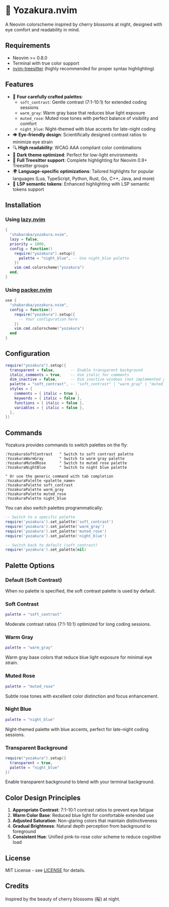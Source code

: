 # 🌸 Yozakura.nvim

A Neovim colorscheme inspired by cherry blossoms at night, designed with eye comfort and readability in mind.

## Requirements

- Neovim >= 0.8.0
- Terminal with true color support
- [nvim-treesitter](https://github.com/nvim-treesitter/nvim-treesitter) (highly recommended for proper syntax highlighting)

## Features

- 🎨 **Four carefully crafted palettes**:
  - `soft_contrast`: Gentle contrast (7:1-10:1) for extended coding sessions
  - `warm_gray`: Warm gray base that reduces blue light exposure
  - `muted_rose`: Muted rose tones with perfect balance of visibility and comfort
  - `night_blue`: Night-themed with blue accents for late-night coding
- 👁️ **Eye-friendly design**: Scientifically designed contrast ratios to minimize eye strain
- 🔍 **High readability**: WCAG AAA compliant color combinations
- 🌙 **Dark theme optimized**: Perfect for low-light environments
- 🎯 **Full Treesitter support**: Complete highlighting for Neovim 0.9+ Treesitter groups
- 🌍 **Language-specific optimizations**: Tailored highlights for popular languages (Lua, TypeScript, Python, Rust, Go, C++, Java, and more)
- 🔧 **LSP semantic tokens**: Enhanced highlighting with LSP semantic tokens support

## Installation

### Using [lazy.nvim](https://github.com/folke/lazy.nvim)

```lua
{
  "shabaraba/yozakura.nvim",
  lazy = false,
  priority = 1000,
  config = function()
    require("yozakura").setup({
      palette = "night_blue", -- Use night_blue palette
    })
    vim.cmd.colorscheme("yozakura")
  end,
}
```

### Using [packer.nvim](https://github.com/wbthomason/packer.nvim)

```lua
use {
  "shabaraba/yozakura.nvim",
  config = function()
    require("yozakura").setup({
      -- Your configuration here
    })
    vim.cmd.colorscheme("yozakura")
  end
}
```

## Configuration

```lua
require("yozakura").setup({
  transparent = false,       -- Enable transparent background
  italic_comments = true,    -- Use italic for comments
  dim_inactive = false,      -- Dim inactive windows (not implemented yet)
  palette = "soft_contrast", -- "soft_contrast" | "warm_gray" | "muted_rose" | "night_blue"
  styles = {
    comments = { italic = true },
    keywords = { italic = false },
    functions = { italic = false },
    variables = { italic = false },
  },
})
```

## Commands

Yozakura provides commands to switch palettes on the fly:

```vim
:YozakuraSoftContrast   " Switch to soft contrast palette
:YozakuraWarmGray       " Switch to warm gray palette
:YozakuraMutedRose      " Switch to muted rose palette
:YozakuraNightBlue      " Switch to night blue palette

" Or use the generic command with tab completion
:YozakuraPalette <palette_name>
:YozakuraPalette soft_contrast
:YozakuraPalette warm_gray
:YozakuraPalette muted_rose
:YozakuraPalette night_blue
```

You can also switch palettes programmatically:

```lua
-- Switch to a specific palette
require('yozakura').set_palette('soft_contrast')
require('yozakura').set_palette('warm_gray')
require('yozakura').set_palette('muted_rose')
require('yozakura').set_palette('night_blue')

-- Switch back to default (soft_contrast)
require('yozakura').set_palette(nil)
```

## Palette Options

### Default (Soft Contrast)
When no palette is specified, the soft contrast palette is used by default.

### Soft Contrast
```lua
palette = "soft_contrast"
```
Moderate contrast ratios (7:1-10:1) optimized for long coding sessions.

### Warm Gray
```lua
palette = "warm_gray"
```
Warm gray base colors that reduce blue light exposure for minimal eye strain.

### Muted Rose
```lua
palette = "muted_rose"
```
Subtle rose tones with excellent color distinction and focus enhancement.

### Night Blue
```lua
palette = "night_blue"
```
Night-themed palette with blue accents, perfect for late-night coding sessions.

### Transparent Background
```lua
require("yozakura").setup({
  transparent = true,
  palette = "night_blue"
})
```
Enable transparent background to blend with your terminal background.

## Color Design Principles

1. **Appropriate Contrast**: 7:1-10:1 contrast ratios to prevent eye fatigue
2. **Warm Color Base**: Reduced blue light for comfortable extended use
3. **Adjusted Saturation**: Non-glaring colors that maintain distinctiveness
4. **Gradual Brightness**: Natural depth perception from background to foreground
5. **Consistent Hue**: Unified pink-to-rose color scheme to reduce cognitive load

## License

MIT License - see [LICENSE](LICENSE) for details.

## Credits

Inspired by the beauty of cherry blossoms (桜) at night.